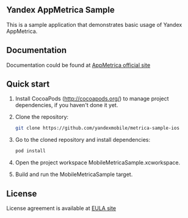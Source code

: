## Yandex AppMetrica Sample

This is a sample application that demonstrates basic usage of Yandex AppMetrica.

## Documentation
Documentation could be found at [AppMetrica official site][DOCUMENTATION]

## Quick start

1. Install CocoaPods (http://cocoapods.org/) to manage project dependencies, if you haven't done it yet.

2. Clone the repository:

    ```bash
    git clone https://github.com/yandexmobile/metrica-sample-ios
    ```

3.  Go to the cloned repository and install dependencies:

    ```bash
    pod install
    ```

4. Open the project workspace MobileMetricaSample.xcworkspace.

5. Build and run the MobileMetricaSample target.

## License

License agreement is available at [EULA site][LICENSE]

[LICENSE]: https://yandex.com/legal/metrica_termsofuse/ "Yandex AppMetrica agreement"
[DOCUMENTATION]: https://tech.yandex.com/metrica-mobile-sdk/ "Yandex AppMetrica for Apps documentation"
